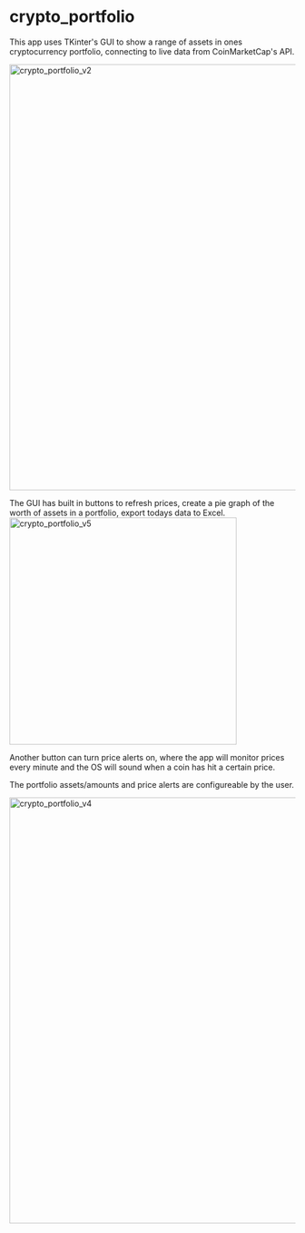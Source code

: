 # crypto_portfolio
 
This app uses TKinter's GUI to show a range of assets in ones cryptocurrency portfolio, connecting to live data from CoinMarketCap's API.

<img width="750" alt="crypto_portfolio_v2" src="https://user-images.githubusercontent.com/68865367/95259026-76cb2d00-081e-11eb-96fe-0241215c987f.png">

The GUI has built in buttons to refresh prices, create a pie graph of the worth of assets in a portfolio, export todays data to Excel. 
<img width="400" alt="crypto_portfolio_v5" src="https://user-images.githubusercontent.com/68865367/95259634-623b6480-081f-11eb-8183-a5bbe8026c67.png">

Another button can turn price alerts on, where the app will monitor prices every minute and the OS will sound when a coin has hit a certain price.

The portfolio assets/amounts and price alerts are configureable by the user.

<img width="750" alt="crypto_portfolio_v4" src="https://user-images.githubusercontent.com/68865367/95259202-bb56c880-081e-11eb-925a-78a2edd9e3f0.png">

